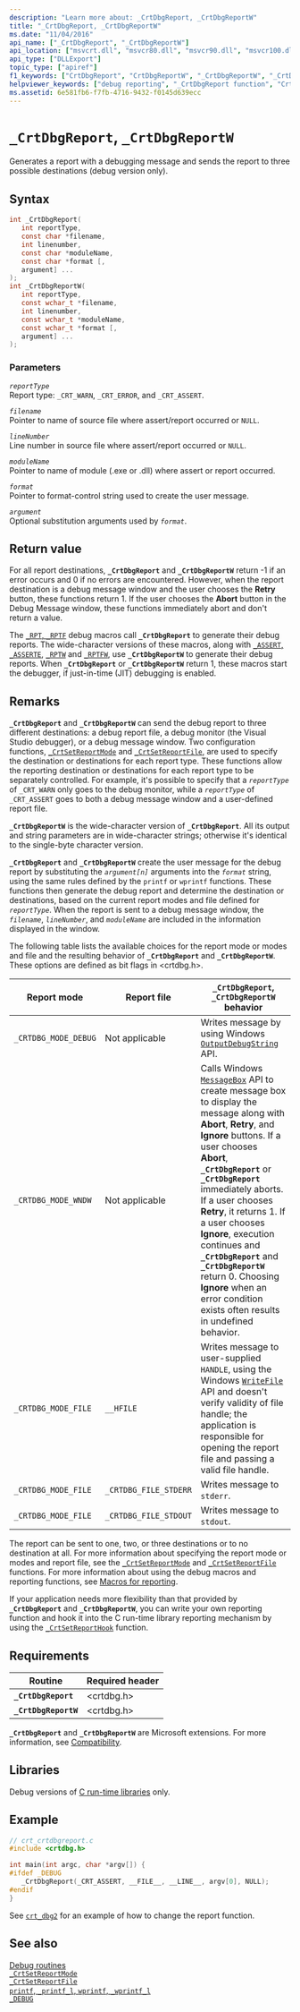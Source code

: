 ```yaml
---
description: "Learn more about: _CrtDbgReport, _CrtDbgReportW"
title: "_CrtDbgReport, _CrtDbgReportW"
ms.date: "11/04/2016"
api_name: ["_CrtDbgReport", "_CrtDbgReportW"]
api_location: ["msvcrt.dll", "msvcr80.dll", "msvcr90.dll", "msvcr100.dll", "msvcr100_clr0400.dll", "msvcr110.dll", "msvcr110_clr0400.dll", "msvcr120.dll", "msvcr120_clr0400.dll", "ucrtbase.dll"]
api_type: ["DLLExport"]
topic_type: ["apiref"]
f1_keywords: ["CrtDbgReport", "CrtDbgReportW", "_CrtDbgReportW", "_CrtDbgReport"]
helpviewer_keywords: ["debug reporting", "_CrtDbgReport function", "CrtDbgReport function", "CrtDbgReportW function", "_CrtDbgReportW function"]
ms.assetid: 6e581fb6-f7fb-4716-9432-f0145d639ecc
---
```

# `_CrtDbgReport`, `_CrtDbgReportW`

Generates a report with a debugging message and sends the report to three possible destinations (debug version only).

## Syntax

```C
int _CrtDbgReport(
   int reportType,
   const char *filename,
   int linenumber,
   const char *moduleName,
   const char *format [,
   argument] ...
);
int _CrtDbgReportW(
   int reportType,
   const wchar_t *filename,
   int linenumber,
   const wchar_t *moduleName,
   const wchar_t *format [,
   argument] ...
);
```

### Parameters

*`reportType`*\
Report type: `_CRT_WARN`, `_CRT_ERROR`, and `_CRT_ASSERT`.

*`filename`*\
Pointer to name of source file where assert/report occurred or `NULL`.

*`lineNumber`*\
Line number in source file where assert/report occurred or `NULL`.

*`moduleName`*\
Pointer to name of module (.exe or .dll) where assert or report occurred.

*`format`*\
Pointer to format-control string used to create the user message.

*`argument`*\
Optional substitution arguments used by *`format`*.

## Return value

For all report destinations, **`_CrtDbgReport`** and **`_CrtDbgReportW`** return -1 if an error occurs and 0 if no errors are encountered. However, when the report destination is a debug message window and the user chooses the **Retry** button, these functions return 1. If the user chooses the **Abort** button in the Debug Message window, these functions immediately abort and don't return a value.

The [`_RPT`, `_RPTF`](rpt-rptf-rptw-rptfw-macros.md) debug macros call **`_CrtDbgReport`** to generate their debug reports. The wide-character versions of these macros, along with [`_ASSERT`, `_ASSERTE`](assert-asserte-assert-expr-macros.md), [`_RPTW`](rpt-rptf-rptw-rptfw-macros.md)
and [`_RPTFW`](rpt-rptf-rptw-rptfw-macros.md), use **`_CrtDbgReportW`** to generate their debug reports. When **`_CrtDbgReport`** or **`_CrtDbgReportW`** return 1, these macros start the debugger, if just-in-time (JIT) debugging is enabled.

## Remarks

**`_CrtDbgReport`** and **`_CrtDbgReportW`** can send the debug report to three different destinations: a debug report file, a debug monitor (the Visual Studio debugger), or a debug message window. Two configuration functions, [`_CrtSetReportMode`](crtsetreportmode.md) and [`_CrtSetReportFile`](crtsetreportfile.md), are used to specify the destination or destinations for each report type. These functions allow the reporting destination or destinations for each report type to be separately controlled. For example, it's possible to specify that a *`reportType`* of `_CRT_WARN` only goes to the debug monitor, while a *`reportType`* of `_CRT_ASSERT` goes to both a debug message window and a user-defined report file.

**`_CrtDbgReportW`** is the wide-character version of **`_CrtDbgReport`**. All its output and string parameters are in wide-character strings; otherwise it's identical to the single-byte character version.

**`_CrtDbgReport`** and **`_CrtDbgReportW`** create the user message for the debug report by substituting the *`argument[n]`* arguments into the *`format`* string, using the same rules defined by the `printf` or `wprintf` functions. These functions then generate the debug report and determine the destination or destinations, based on the current report modes and file defined for *`reportType`*. When the report is sent to a debug message window, the *`filename`*, *`lineNumber`*, and *`moduleName`* are included in the information displayed in the window.

The following table lists the available choices for the report mode or modes and file and the resulting behavior of **`_CrtDbgReport`** and **`_CrtDbgReportW`**. These options are defined as bit flags in \<crtdbg.h>.

|Report mode|Report file|**`_CrtDbgReport`**, **`_CrtDbgReportW`** behavior|
|-----------------|-----------------|------------------------------------------------|
|`_CRTDBG_MODE_DEBUG`|Not applicable|Writes message by using Windows [`OutputDebugString`](/windows/win32/api/debugapi/nf-debugapi-outputdebugstringw) API.|
|`_CRTDBG_MODE_WNDW`|Not applicable|Calls Windows [`MessageBox`](/windows/win32/api/winuser/nf-winuser-messagebox) API to create message box to display the message along with **Abort**, **Retry**, and **Ignore** buttons. If a user chooses **Abort**, **`_CrtDbgReport`** or **`_CrtDbgReport`** immediately aborts. If a user chooses **Retry**, it returns 1. If a user chooses **Ignore**, execution continues and **`_CrtDbgReport`** and **`_CrtDbgReportW`** return 0. Choosing **Ignore** when an error condition exists often results in undefined behavior.|
|`_CRTDBG_MODE_FILE`|`__HFILE`|Writes message to user-supplied `HANDLE`, using the Windows [`WriteFile`](/windows/win32/api/fileapi/nf-fileapi-writefile) API and doesn't verify validity of file handle; the application is responsible for opening the report file and passing a valid file handle.|
|`_CRTDBG_MODE_FILE`|`_CRTDBG_FILE_STDERR`|Writes message to `stderr`.|
|`_CRTDBG_MODE_FILE`|`_CRTDBG_FILE_STDOUT`|Writes message to `stdout`.|

The report can be sent to one, two, or three destinations or to no destination at all. For more information about specifying the report mode or modes and report file, see the [`_CrtSetReportMode`](crtsetreportmode.md) and [`_CrtSetReportFile`](crtsetreportfile.md) functions. For more information about using the debug macros and reporting functions, see [Macros for reporting](/visualstudio/debugger/macros-for-reporting).

If your application needs more flexibility than that provided by **`_CrtDbgReport`** and **`_CrtDbgReportW`**, you can write your own reporting function and hook it into the C run-time library reporting mechanism by using the [`_CrtSetReportHook`](crtsetreporthook.md) function.

## Requirements

|Routine|Required header|
|-------------|---------------------|
|**`_CrtDbgReport`**|\<crtdbg.h>|
|**`_CrtDbgReportW`**|\<crtdbg.h>|

**`_CrtDbgReport`** and **`_CrtDbgReportW`** are Microsoft extensions. For more information, see [Compatibility](../compatibility.md).

## Libraries

Debug versions of [C run-time libraries](../crt-library-features.md) only.

## Example

```C
// crt_crtdbgreport.c
#include <crtdbg.h>

int main(int argc, char *argv[]) {
#ifdef _DEBUG
   _CrtDbgReport(_CRT_ASSERT, __FILE__, __LINE__, argv[0], NULL);
#endif
}
```

See [`crt_dbg2`](https://github.com/Microsoft/VCSamples/tree/master/VC2010Samples/crt/crt_dbg2) for an example of how to change the report function.

## See also

[Debug routines](../debug-routines.md)\
[`_CrtSetReportMode`](crtsetreportmode.md)\
[`_CrtSetReportFile`](crtsetreportfile.md)\
[`printf`, `_printf_l`, `wprintf`, `_wprintf_l`](printf-printf-l-wprintf-wprintf-l.md)\
[`_DEBUG`](../debug.md)
